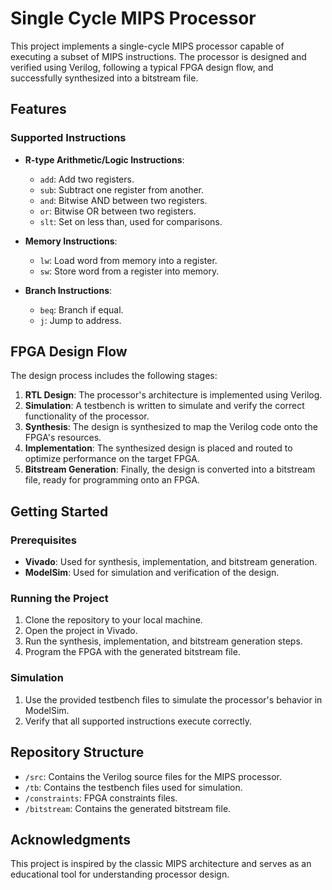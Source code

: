 
# Single Cycle MIPS Processor

This project implements a single-cycle MIPS processor capable of executing a subset of MIPS instructions. The processor is designed and verified using Verilog, following a typical FPGA design flow, and successfully synthesized into a bitstream file.

## Features

### Supported Instructions
- **R-type Arithmetic/Logic Instructions**:
  - `add`: Add two registers.
  - `sub`: Subtract one register from another.
  - `and`: Bitwise AND between two registers.
  - `or`: Bitwise OR between two registers.
  - `slt`: Set on less than, used for comparisons.
  
- **Memory Instructions**:
  - `lw`: Load word from memory into a register.
  - `sw`: Store word from a register into memory.
  
- **Branch Instructions**:
  - `beq`: Branch if equal.
  - `j`: Jump to address.

## FPGA Design Flow

The design process includes the following stages:
1. **RTL Design**: The processor's architecture is implemented using Verilog.
2. **Simulation**: A testbench is written to simulate and verify the correct functionality of the processor.
3. **Synthesis**: The design is synthesized to map the Verilog code onto the FPGA's resources.
4. **Implementation**: The synthesized design is placed and routed to optimize performance on the target FPGA.
5. **Bitstream Generation**: Finally, the design is converted into a bitstream file, ready for programming onto an FPGA.

## Getting Started

### Prerequisites
- **Vivado**: Used for synthesis, implementation, and bitstream generation.
- **ModelSim**: Used for simulation and verification of the design.

### Running the Project
1. Clone the repository to your local machine.
2. Open the project in Vivado.
3. Run the synthesis, implementation, and bitstream generation steps.
4. Program the FPGA with the generated bitstream file.

### Simulation
1. Use the provided testbench files to simulate the processor's behavior in ModelSim.
2. Verify that all supported instructions execute correctly.

## Repository Structure

- `/src`: Contains the Verilog source files for the MIPS processor.
- `/tb`: Contains the testbench files used for simulation.
- `/constraints`: FPGA constraints files.
- `/bitstream`: Contains the generated bitstream file.

## Acknowledgments

This project is inspired by the classic MIPS architecture and serves as an educational tool for understanding processor design.


